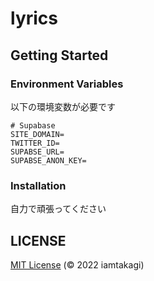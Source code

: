 # lyrics

## Getting Started

### Environment Variables
以下の環境変数が必要です
```env
# Supabase
SITE_DOMAIN=
TWITTER_ID=
SUPABSE_URL=
SUPABSE_ANON_KEY=
```

### Installation
自力で頑張ってください

## LICENSE
[MIT License](./LICENSE) (© 2022 iamtakagi)